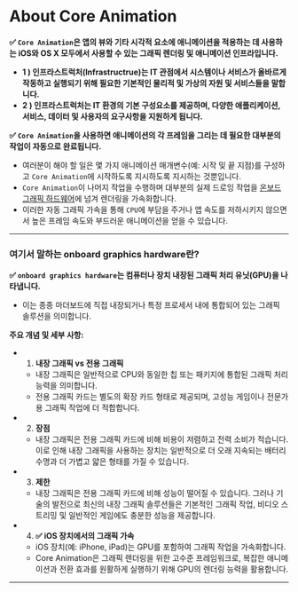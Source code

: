 # About Core Animation

**✅ `Core Animation`은 앱의 뷰와 기타 시각적 요소에 애니메이션을 적용하는 데 사용하는 iOS와 OS X 모두에서 사용할 수 있는 그래픽 렌더링 및 애니메이션 인프라입니다.**
- **1 ) 인프라스트럭처(Infrastructrue)는 IT 관점에서 시스템이나 서비스가 올바르게 작동하고 실행되기 위해 필요한 기본적인 물리적 및 가상의 자원 및 서비스들을 말합니다.**
- **2 ) 인프라스트럭처는 IT 환경의 기본 구성요소를 제공하며, 다양한 애플리케이션, 서비스, 데이터 및 사용자의 요구사항을 지원하게 됩니다.**</br>

**✅ `Core Animation`을 사용하면 애니메이션의 각 프레임을 그리는 데 필요한 대부분의 작업이 자동으로 완료됩니다.**
- 여러분이 해야 할 일은 몇 가지 애니메이션 매개변수(예: 시작 및 끝 지점)를 구성하고 `Core Animation`에 시작하도록 지시하도록 지시하는 것뿐입니다.
- `Core Animation`이 나머지 작업을 수행하며 대부분의 실제 드로잉 작업을 [온보드 그래픽 하드웨어](#-onboard-graphics-hardware)에 넘겨 렌더링을 가속화합니다.
- 이러한 자동 그래픽 가속을 통해 `CPU`에 부담을 주거나 앱 속도를 저하시키지 않으면서 높은 프레임 속도와 부드러운 애니메이션을 얻을 수 있습니다.

---

### 여기서 말하는 onboard graphics hardware란?

**✅ `onboard graphics hardware`는 컴퓨터나 장치 내장된 그래픽 처리 유닛(GPU)을 나타냅니다.**
- 이는 종종 마더보드에 직접 내장되거나 특정 프로세서 내에 통합되어 있는 그래픽 솔루션을 의미합니다.</br>

**주요 개념 및 세부 사항:**</br>

- 1. **내장 그래픽 vs 전용 그래픽**
    - 내장 그래픽은 일반적으로 CPU와 동일한 칩 또는 패키지에 통합된 그래픽 처리 능력을 의미합니다.
    - 전용 그래픽 카드는 별도의 확장 카드 형태로 제공되며, 고성능 게임이나 전문가용 그래픽 작업에 더 적합합니다.</br>

- 2. **장점**
    - 내장 그래픽은 전용 그래픽 카드에 비해 비용이 저렴하고 전력 소비가 적습니다. 이로 인해 내장 그래픽을 사용하는 장치는 일반적으로 더 오래 지속되는 배터리 수명과 더 가볍고 얇은 형태를 가질 수 있습니다.

- 3. **제한**
    - 내장 그래픽은 전용 그래픽 카드에 비해 성능이 떨어질 수 있습니다. 그러나 기술의 발전으로 최신의 내장 그래픽 솔루션들은 기본적인 그래픽 작업, 비디오 스트리밍 및 일반적인 게임에도 충분한 성능을 제공합니다.

- 4. **✅ iOS 장치에서의 그래픽 가속**
    - iOS 장치(예: iPhone, iPad)는 GPU를 포함하여 그래픽 작업을 가속화합니다.
    - Core Animation은 그래픽 렌더링을 위한 고수준 프레임워크로, 복잡한 애니메이션과 전환 효과를 원활하게 실행하기 위해 GPU의 렌더링 능력을 활용합니다.

---
